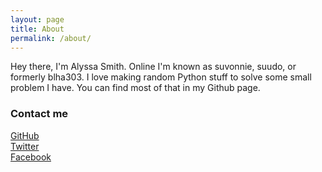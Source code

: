 ```yaml
---
layout: page
title: About
permalink: /about/
---
```


Hey there, I'm Alyssa Smith. Online I'm known as suvonnie, suudo, or formerly blha303. I love making random Python stuff to solve some small problem I have. You can find most of that in my Github page.

### Contact me

<a href="https://github.com/{{ site.footer-links.github }}"><i class="svg-icon github"></i> GitHub</a><br>
<a href="https://www.twitter.com/{{ site.footer-links.twitter }}"><i class="svg-icon twitter"></i> Twitter</a><br>
<a href="https://www.facebook.com/{{ site.footer-links.facebook }}"><i class="svg-icon facebook"></i> Facebook</a><br>
